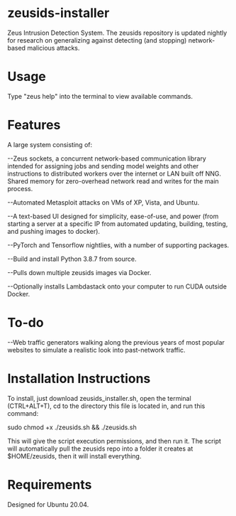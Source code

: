 # zeusids-installer

Zeus Intrusion Detection System. The zeusids repository is updated nightly for research on generalizing against detecting (and stopping) network-based malicious attacks.

# Usage

Type "zeus help" into the terminal to view available commands.


# Features

A large system consisting of:

--Zeus sockets, a concurrent network-based communication library intended for assigning jobs and sending model weights and other instructions to distributed workers over the internet or LAN built off NNG. Shared memory for zero-overhead network read and writes for the main process.

--Automated Metasploit attacks on VMs of XP, Vista, and Ubuntu.

--A text-based UI designed for simplicity, ease-of-use, and power (from starting a server at a specific IP from automated updating, building, testing, and pushing images to docker).

--PyTorch and Tensorflow nightlies, with a number of supporting packages.

--Build and install Python 3.8.7 from source.

--Pulls down multiple zeusids images via Docker.

--Optionally installs Lambdastack onto your computer to run CUDA outside Docker.

# To-do

--Web traffic generators walking along the previous years of most popular websites to simulate a realistic look into past-network traffic.


# Installation Instructions

To install, just download zeusids_installer.sh, open the terminal (CTRL+ALT+T),
cd to the directory this file is located in, and run this command:

sudo chmod +x ./zeusids.sh && ./zeusids.sh

This will give the script execution permissions, and then run it. The script will automatically pull the zeusids repo into a folder it creates at $HOME/zeusids, then it will install everything.


# Requirements
Designed for Ubuntu 20.04. 
